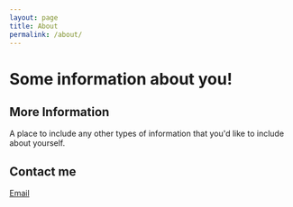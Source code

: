 ```yaml
---
layout: page
title: About
permalink: /about/
---
```


# Some information about you!

## More Information

A place to include any other types of information that you'd like to include about yourself.

## Contact me

[Email](mailto:mccabepj@g.cofc.edu)
